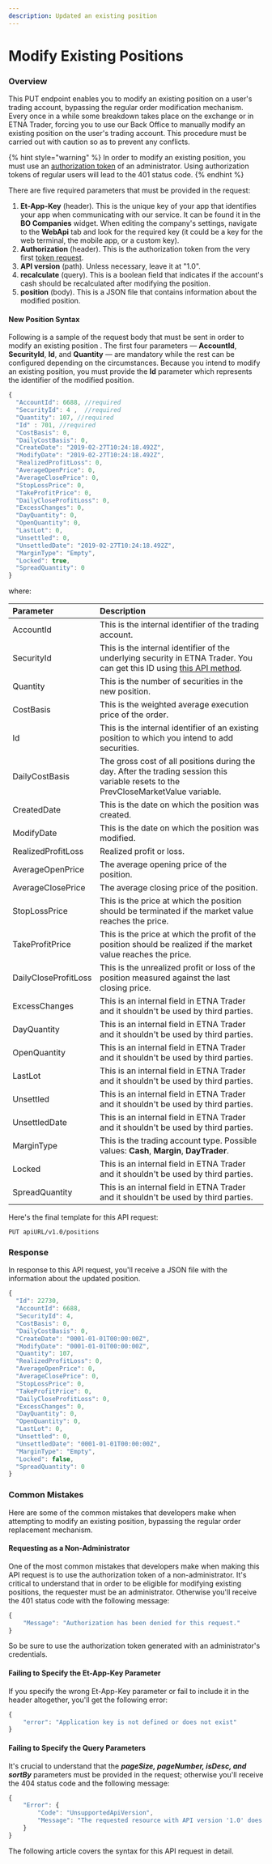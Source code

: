 ```yaml
---
description: Updated an existing position
---
```


# Modify Existing Positions

### Overview

This PUT endpoint enables you to modify an existing position on a user's trading account, bypassing the regular order modification mechanism.  Every once in a while some breakdown takes place on the exchange or in ETNA Trader, forcing you to use our Back Office to manually modify an existing position on the user's trading account. This procedure must be carried out with caution so as to prevent any conflicts.

{% hint style="warning" %}
In order to modify an existing position, you must use an [authorization token]() of an administrator. Using authorization tokens of regular users will lead to the 401 status code.
{% endhint %}

There are five required parameters that must be provided in the request:

1. **Et-App-Key** \(header\). This is the unique key of your app that identifies your app when communicating with our service. It can be found it in the **BO Companies** widget. When editing the company's settings, navigate to the **WebApi** tab and look for the required key \(it could be a key for the web terminal, the mobile app, or a custom key\).
2. **Authorization** \(header\). This is the authorization token from the very first [token request]().
3. **API version** \(path\). Unless necessary, leave it at "1.0".
4. **recalculate** \(query\). This is a boolean field that indicates if the account's cash should be recalculated after modifying the position.
5. **position** \(body\). This is a JSON file that contains information about the modified position. 

#### New Position Syntax

Following is a sample of the request body that must be sent in order to modify an existing position . The first four parameters — **AccountId**, **SecurityId**, **Id**, and **Quantity** — are mandatory while the rest can be configured depending on the circumstances. Because you intend to modify an existing position, you must  provide the **Id** parameter which represents the identifier of the modified position.

```javascript
{
  "AccountId": 6688, //required
  "SecurityId": 4 ,  //required
  "Quantity": 107, //required
  "Id" : 701, //required
  "CostBasis": 0,
  "DailyCostBasis": 0,
  "CreateDate": "2019-02-27T10:24:18.492Z",
  "ModifyDate": "2019-02-27T10:24:18.492Z",
  "RealizedProfitLoss": 0,
  "AverageOpenPrice": 0,
  "AverageClosePrice": 0,
  "StopLossPrice": 0,
  "TakeProfitPrice": 0,
  "DailyCloseProfitLoss": 0,
  "ExcessChanges": 0,
  "DayQuantity": 0,
  "OpenQuantity": 0,
  "LastLot": 0,
  "Unsettled": 0,
  "UnsettledDate": "2019-02-27T10:24:18.492Z",
  "MarginType": "Empty",
  "Locked": true,
  "SpreadQuantity": 0 
}
```

where:

| Parameter | Description |
| :--- | :--- |
| AccountId | This is the internal identifier of the trading account. |
| SecurityId | This is the internal identifier of the underlying security in ETNA Trader. You can get this ID using [this API method](../../securities/get-securitys-info-by-its-ticket-symbol/). |
| Quantity | This is the number of securities in the new position. |
| CostBasis | This is the weighted average execution price of the order. |
| Id | This is the internal identifier of an existing position to which you intend to add securities. |
| DailyCostBasis | The gross cost of all positions during the day. After the trading session this variable resets to the PrevCloseMarketValue variable. |
| CreatedDate | This is the date on which the position was created. |
| ModifyDate | This is the date on which the position was modified. |
| RealizedProfitLoss | Realized profit or loss. |
| AverageOpenPrice | The average opening price of the position. |
| AverageClosePrice | The average closing price of the position.  |
| StopLossPrice | This is the price at which the position should be terminated if the market value reaches the price. |
| TakeProfitPrice | This is the price at which the profit of the position should be realized if the market value reaches the price. |
| DailyCloseProfitLoss | This is the unrealized profit or loss of the position measured against the last closing price. |
| ExcessChanges | This is an internal field in ETNA Trader and it shouldn't be used by third parties. |
| DayQuantity | This is an internal field in ETNA Trader and it shouldn't be used by third parties. |
| OpenQuantity | This is an internal field in ETNA Trader and it shouldn't be used by third parties. |
| LastLot | This is an internal field in ETNA Trader and it shouldn't be used by third parties. |
| Unsettled | This is an internal field in ETNA Trader and it shouldn't be used by third parties. |
| UnsettledDate | This is an internal field in ETNA Trader and it shouldn't be used by third parties. |
| MarginType | This is the trading account type. Possible values: **Cash**, **Margin**, **DayTrader**. |
| Locked | This is an internal field in ETNA Trader and it shouldn't be used by third parties. |
| SpreadQuantity | This is an internal field in ETNA Trader and it shouldn't be used by third parties. |

Here's the final template for this API request:

```text
PUT apiURL/v1.0/positions  
```

### Response

In response to this API request, you'll receive a JSON file with the information about the updated position.

```javascript
{
  "Id": 22730,
  "AccountId": 6688,
  "SecurityId": 4,
  "CostBasis": 0,
  "DailyCostBasis": 0,
  "CreateDate": "0001-01-01T00:00:00Z",
  "ModifyDate": "0001-01-01T00:00:00Z",
  "Quantity": 107,
  "RealizedProfitLoss": 0,
  "AverageOpenPrice": 0,
  "AverageClosePrice": 0,
  "StopLossPrice": 0,
  "TakeProfitPrice": 0,
  "DailyCloseProfitLoss": 0,
  "ExcessChanges": 0,
  "DayQuantity": 0,
  "OpenQuantity": 0,
  "LastLot": 0,
  "Unsettled": 0,
  "UnsettledDate": "0001-01-01T00:00:00Z",
  "MarginType": "Empty",
  "Locked": false,
  "SpreadQuantity": 0
}
```

### Common Mistakes

Here are some of the common mistakes that developers make when attempting to modify an existing position, bypassing the regular order replacement mechanism.

#### Requesting as a Non-Administrator

One of the most common mistakes that developers make when making this API request is to use the authorization token of a non-administrator. It's critical to understand that in order to be eligible for modifying existing positions, the requester must be an administrator. Otherwise you'll receive the 401 status code with the following message:

```javascript
{
    "Message": "Authorization has been denied for this request."
}
```

So be sure to use the authorization token generated with an administrator's credentials.

#### Failing to Specify the Et-App-Key Parameter

If you specify the wrong Et-App-Key parameter or fail to include it in the header altogether, you'll get the following error:

```javascript
{
    "error": "Application key is not defined or does not exist"
}
```

#### Failing to Specify the Query Parameters

It's crucial to understand that the _**pageSize, pageNumber, isDesc, and sortBy**_ parameters must be provided in the request; otherwise you'll receive the 404 status code and the following message:

```javascript
{
    "Error": {
        "Code": "UnsupportedApiVersion",
        "Message": "The requested resource with API version '1.0' does not support HTTP method 'GET'."
    }
}
```

The following article covers the syntax for this API request in detail.

